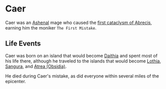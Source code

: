 # Caer

Caer was an [Ashenal](../anthropoids/ashenal.md) mage who caused the [first cataclysm of Abrecis](../cataclysms/caers-mistake.md), earning him the moniker `The First Mistake`.

## Life Events

Caer was born on an island that would become [Daithia](../continents/daithia.md) and spent most of his life there, although he traveled to the islands that would become [Lothia](../continents/lothia.md), [Sangura](../continents/sangura.md), and [Atrea (Obsidia)](../continents/obsidia.md).

He died during Caer's mistake, as did everyone within several miles of the epicenter.